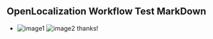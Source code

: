 ## OpenLocalization Workflow Test MarkDown
* ![image1](.\3e993fd1-b18a-4ff5-ab1e-3309f7ccd0ff.png)   ![image2](.\211ac01f-fa54-4114-943c-b9e1ddc1dc79.png) 
thanks!